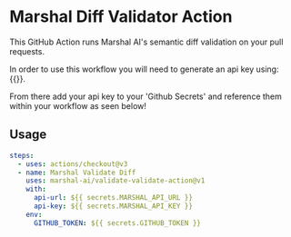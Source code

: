 # Marshal Diff Validator Action

This GitHub Action runs Marshal AI's semantic diff validation on your pull requests. 

In order to use this workflow you will need to generate an api key using: {{}}.

From there add your api key to your 'Github Secrets' and reference them within your workflow as seen below!

## Usage

```yaml
steps:
  - uses: actions/checkout@v3
  - name: Marshal Validate Diff
    uses: marshal-ai/validate-validate-action@v1
    with:
      api-url: ${{ secrets.MARSHAL_API_URL }}
      api-key: ${{ secrets.MARSHAL_API_KEY }}
    env:
      GITHUB_TOKEN: ${{ secrets.GITHUB_TOKEN }}
